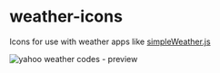 # weather-icons
Icons for use with weather apps like [simpleWeather.js](http://simpleweatherjs.com)

![yahoo weather codes - preview](https://cloud.githubusercontent.com/assets/23062/9852911/b3f5196e-5ace-11e5-8473-8bbc7dd06695.png)

